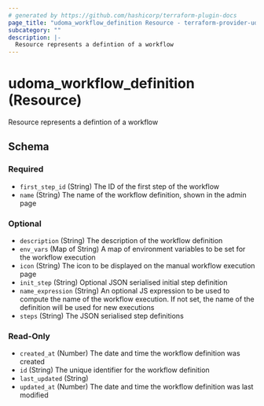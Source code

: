 ```yaml
---
# generated by https://github.com/hashicorp/terraform-plugin-docs
page_title: "udoma_workflow_definition Resource - terraform-provider-udoma"
subcategory: ""
description: |-
  Resource represents a defintion of a workflow
---
```


# udoma_workflow_definition (Resource)

Resource represents a defintion of a workflow



<!-- schema generated by tfplugindocs -->
## Schema

### Required

- `first_step_id` (String) The ID of the first step of the workflow
- `name` (String) The name of the workflow definition, shown in the admin page

### Optional

- `description` (String) The description of the workflow definition
- `env_vars` (Map of String) A map of environment variables to be set for the workflow execution
- `icon` (String) The icon to be displayed on the manual workflow execution page
- `init_step` (String) Optional JSON serialised initial step definition
- `name_expression` (String) An optional JS expression to be used to compute the name of 
				the workflow execution. If not set, the name of the definition will be used
				for new executions
- `steps` (String) The JSON serialised step definitions

### Read-Only

- `created_at` (Number) The date and time the workflow definition was created
- `id` (String) The unique identifier for the workflow definition
- `last_updated` (String)
- `updated_at` (Number) The date and time the workflow definition was last modified
